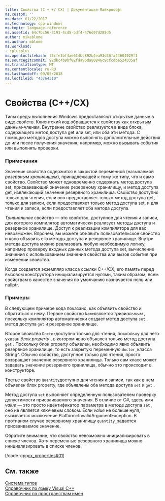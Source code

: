 ```yaml
---
title: Свойства (C + +/ CX) | Документация Майкрософт
ms.custom: ''
ms.date: 01/22/2017
ms.technology: cpp-windows
ms.topic: language-reference
ms.assetid: 64c7bc56-3191-4cd5-bdf4-476d07d285d5
author: mikeblome
ms.author: mblome
ms.workload:
- cplusplus
ms.openlocfilehash: f5cfe1bf4ae614bc892b4ea93d36fa44604029f1
ms.sourcegitcommit: 92dbc4b9bf82fda96da80846c9cfcdba524035af
ms.translationtype: MT
ms.contentlocale: ru-RU
ms.lasthandoff: 09/05/2018
ms.locfileid: "43764310"
---
```

# <a name="properties-ccx"></a>Свойства (C++/CX)
Типы среды выполнения Windows предоставляют открытые данные в виде свойств. Клиентский код обращается к свойству как открытым данным-членам. Внутренне свойство реализуется в виде блока, содержащего метод доступа get или set, или оба эти метода. С помощью методов доступа можно выполнять дополнительные действия до или после получения значения; например, можно вызывать события или выполнять проверки.  
  
### <a name="remarks"></a>Примечания  
 Значение свойства содержится в закрытой переменной (называемой *резервным хранилищем*), принадлежащей к тому же типу, что и само свойство. Свойство может одновременно содержать метод доступа set, присваивающий значение резервному хранилищу, и метод доступа get, извлекающий значение резервного хранилища. Свойство доступно только для чтения, если оно предоставляет только метод доступа get, только для записи, если предоставляет только метод доступа set, и для чтения и записи, если предоставляет оба метода доступа.  
  
 *Тривиальное* свойство — это свойство, доступное для чтения и записи, для которого компилятор автоматически реализует методы доступа и резервное хранилище. Доступ к реализации компилятора для вас невозможен. Впрочем, вы можете объявить пользовательское свойство и явно объявить его методы доступа и резервное хранилище. Внутри метода доступа можно реализовать любую необходимую логику, например проверку входных данных метода доступа set, вычисление значения с использованием значения свойства или вызов события при изменении свойства.  
  
 Когда создается экземпляр класса ссылки C++/CX, его память перед вызовом конструктора инициализируется нулями, таким образом, всем свойствам в качестве значения по умолчанию назначается ноль или nullptr.  
  
### <a name="examples"></a>Примеры  
 В следующем примере кода показано, как объявить свойство и обратиться к нему. Первое свойство `Name`является *тривиальным* , поскольку компилятор автоматически создает метод доступа `set` , метод доступа `get` и резервное хранилище.  
  
 Второе свойство `Doctor`доступно только для чтения, поскольку для него указан *блок property* , в котором явно объявлен только метод доступа `get` . Поскольку блок property объявлен, необходимо явно объявить резервное хранилище, то есть закрытую переменную `doctor_`класса String^. Обычно свойство, доступное только для чтения, просто возвращает значение резервного хранилища. Только сам класс может задавать значение резервного хранилища, обычно это происходит в конструкторе.  
  
 Третье свойство `Quantity`доступно для чтения и записи, так как в нем объявлен блок property, где объявлены оба метода доступа `set` и `get` .  
  
 Метод доступа `set` выполняет определенную пользователем проверку допустимости присваиваемого значения. В отличие от C#, здесь имя *value* — это просто идентификатор параметра в методе доступа `set` , оно не является ключевым словом. Если *value* не больше нуля, вызывается исключение Platform::InvalidArgumentException. В противном случае резервному хранилищу `quantity_`задается присваиваемое значение.  
  
 Обратите внимание, что свойство невозможно инициализировать в списке членов. Хотя переменные резервного хранилища можно инициализировать в списке членов.  
  
 [!code-cpp[cx_properties#01](../cppcx/codesnippet/CPP/cx_properties/class1.h#01)]  
  
## <a name="see-also"></a>См. также  
 [Система типов](../cppcx/type-system-c-cx.md)   
 [Справочник по языку Visual C++](../cppcx/visual-c-language-reference-c-cx.md)   
 [Справочник по пространствам имен](../cppcx/namespaces-reference-c-cx.md)